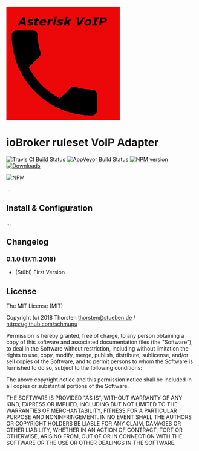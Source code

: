 ![Logo](admin/ruleset.png)

# ioBroker ruleset VoIP Adapter


[![Travis CI Build Status](https://travis-ci.org/schmupu/ioBroker.ruleset.svg?branch=master)](https://travis-ci.org/schmupu/ioBroker.ruleset)
[![AppVeyor Build Status](https://ci.appveyor.com/api/projects/status/github/schmupu/ioBroker.ruleset?branch=master&svg=true)](https://ci.appveyor.com/project/schmupu/ioBroker-ruleset/)
[![NPM version](http://img.shields.io/npm/v/iobroker.ruleset.svg)](https://www.npmjs.com/package/iobroker.ruleset)
[![Downloads](https://img.shields.io/npm/dm/iobroker.ruleset.svg)](https://www.npmjs.com/package/iobroker.ruleset)

[![NPM](https://nodei.co/npm/iobroker.ruleset.png?downloads=true)](https://nodei.co/npm/iobroker.ruleset/)

...

## Install & Configuration

...

## Changelog

### 0.1.0 (17.11.2018)
* (Stübi) First Version


## License
The MIT License (MIT)

Copyright (c) 2018 Thorsten <thorsten@stueben.de> / <https://github.com/schmupu>

Permission is hereby granted, free of charge, to any person obtaining a copy
of this software and associated documentation files (the "Software"), to deal
in the Software without restriction, including without limitation the rights
to use, copy, modify, merge, publish, distribute, sublicense, and/or sell
copies of the Software, and to permit persons to whom the Software is
furnished to do so, subject to the following conditions:

The above copyright notice and this permission notice shall be included in
all copies or substantial portions of the Software.

THE SOFTWARE IS PROVIDED "AS IS", WITHOUT WARRANTY OF ANY KIND, EXPRESS OR
IMPLIED, INCLUDING BUT NOT LIMITED TO THE WARRANTIES OF MERCHANTABILITY,
FITNESS FOR A PARTICULAR PURPOSE AND NONINFRINGEMENT. IN NO EVENT SHALL THE
AUTHORS OR COPYRIGHT HOLDERS BE LIABLE FOR ANY CLAIM, DAMAGES OR OTHER
LIABILITY, WHETHER IN AN ACTION OF CONTRACT, TORT OR OTHERWISE, ARISING FROM,
OUT OF OR IN CONNECTION WITH THE SOFTWARE OR THE USE OR OTHER DEALINGS IN
THE SOFTWARE.
